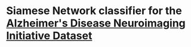 # Siamese Network classifier for the [Alzheimer's Disease Neuroimaging Initiative Dataset](https://adni.loni.usc.edu/)
